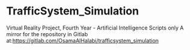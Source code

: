 # TrafficSystem_Simulation
Virtual Reality Project, Fourth Year - Artificial Intelligence Scripts only
A mirror for the repository in Gitlab at:https://gitlab.com/OsamaAlHalabi/trafficsystem_simulation
